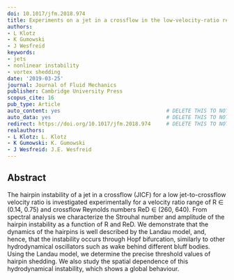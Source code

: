 ```yaml
---
doi: 10.1017/jfm.2018.974
title: Experiments on a jet in a crossflow in the low-velocity-ratio regime
authors:
- L Klotz
- K Gumowski
- J Wesfreid
keywords:
- jets
- nonlinear instability
- vortex shedding
date: '2019-03-25'
journal: Journal of Fluid Mechanics
publisher: Cambridge University Press
scopus_cite: 16
pub_type: Article
auto_content: yes                                  # DELETE THIS TO NOT AUTO GENERATE CONTENT
auto_data: yes                                     # DELETE THIS TO NOT AUTO GENERATE METADATA
redirect: https://doi.org/10.1017/jfm.2018.974     # DELETE THIS TO NOT REDIRECT
realauthors:
- L Klotz: L. Klotz
- K Gumowski: K. Gumowski
- J Wesfreid: J.E. Wesfreid
---
```



## Abstract
The hairpin instability of a jet in a crossflow (JICF) for a low jet-to-crossflow velocity ratio is investigated experimentally for a velocity ratio range of R ∈ (0.14, 0.75) and crossflow Reynolds numbers ReD ∈ (260, 640). From spectral analysis we characterize the Strouhal number and amplitude of the hairpin instability as a function of R and ReD. We demonstrate that the dynamics of the hairpins is well described by the Landau model, and, hence, that the instability occurs through Hopf bifurcation, similarly to other hydrodynamical oscillators such as wake behind different bluff bodies. Using the Landau model, we determine the precise threshold values of hairpin shedding. We also study the spatial dependence of this hydrodynamical instability, which shows a global behaviour.
